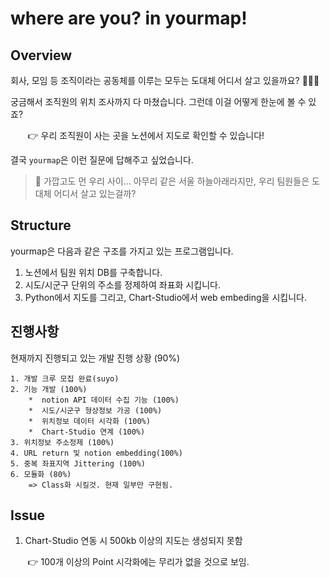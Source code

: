 # where are you? in yourmap!

## Overview

회사, 모임 등 조직이라는 공동체를 이루는 모두는 도대체 어디서 살고 있을까요? 🤷🏻‍♀️

궁금해서 조직원의 위치 조사까지 다 마쳤습니다. 그런데 이걸 어떻게 한눈에 볼 수 있죠?

&nbsp;&nbsp;&nbsp;&nbsp;&nbsp;&nbsp; 👉 우리 조직원이 사는 곳을 노션에서 지도로 확인할 수 있습니다!

결국 `yourmap`은 이런 질문에 답해주고 싶었습니다.

> 🤔 가깝고도 먼 우리 사이... 아무리 같은 서울 하늘아래라지만, 우리 팀원들은 도대체 어디서 살고 있는걸까?
 
## Structure
 yourmap은 다음과 같은 구조를 가지고 있는 프로그램입니다.
 

 
1.  노션에서 팀원 위치 DB를 구축합니다.
2. 시도/시군구 단위의 주소를 정제하여 좌표화 시킵니다.
3. Python에서 지도를 그리고, Chart-Studio에서 web embeding을 시킵니다.

## 진행사항
현재까지 진행되고 있는 개발 진행 상황 (90%)

	1. 개발 크루 모집 완료(suyo)
	2. 기능 개발 (100%)
		*  notion API 데이터 수집 기능 (100%)
		*  시도/시군구 형상정보 가공 (100%)
		*  위치정보 데이터 시각화 (100%)
		*  Chart-Studio 연계 (100%)
	3. 위치정보 주소정제 (100%)
	4. URL return 및 notion embedding(100%)
	5. 중복 좌표지역 Jittering (100%)
	6. 모듈화 (80%)
		=> Class화 시킬것. 현재 일부만 구현됨.

## Issue
1. Chart-Studio 연동 시 500kb 이상의 지도는 생성되지 못함

&nbsp;&nbsp;&nbsp;&nbsp;&nbsp;&nbsp; 👉 100개 이상의 Point 시각화에는 무리가 없을 것으로 보임.